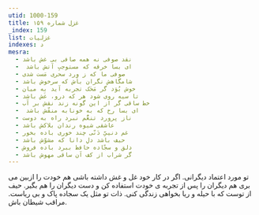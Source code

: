 ```yaml
---
utid: 1000-159
title: غزل شماره ۱۵۹
_index: 159
list: غزلیات
indexes: د
mesra:
  - نقد صوفی نه همه صافی بی غش باشد
  - ‌ ای بسا خرقه که مستوجبِ آتش باشد
  - صوفی ما که ز وِرد سحری مَست شدی
  - شامگاهش نگران باش که سرخوش باشد
  - خوش بُوَد گر مَحَک تجربه آید به میان
  - تا سیه روی شود هر که درو، غَش باشد
  - خط ساقی گر از این گونه زند نقش بر آب
  - ‌ ای بسا رخ که به خونابه منقّش باشد
  - ناز پرورد تنعُّم نبرد راه به دوست
  - عاشقی شیوه رندان بلاکش باشد
  - غم دنییِّ دَنّی چند خوری باده بخور
  - حیف باشد دلِ دانا که مشوّش باشد
  - دلق و سجّاده حافظ ببرد باده فروش
  - گر شراب از کف آن ساقی مهوش باشد
---
```

تو مورد اعتماد دیگرانی. اگر در کار خود غل و غش داشته باشی هم خودت را ازبین می بری هم دیگران را پس از تجربه ی خودت استفاده کن و دست دیگران را هم بگیر. حیف از توست که با حیله و ریا بخواهی زندگی کنی. ذات تو مثل یک سجاده پاک و بی ریاست. مراقب شیطان باش.
